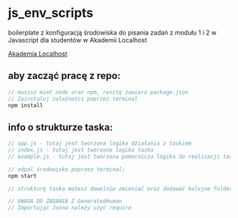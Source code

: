 # js_env_scripts

boilerplate z konfiguracją środowiska do pisania zadań z modułu 1 i 2 w Javascript dla studentów w Akademii Localhost

[Akademia Localhost](https://academy.localhost-group.com/ 'Stronka Akademii Localhost')

## aby zacząć pracę z repo:

```javascript
// musisz mieć node oraz npm, resztę zawiera package.json
// Zainstaluj zależności poprzez terminal
npm install

```

## info o strukturze taska:

```javascript
// app.js - tutaj jest tworzona logika działania z taskiem
// index.js - tutaj jest tworzona logika taska
// example.js - tutaj jest tworzona pomocnicza logika do realizacji taska
```

```javascript
// odpal środowisko poprzez terminal:
npm start
```

```javascript
// strukturę taska możesz dowolnie zmieniać oraz dodawać kolejne foldery jako taski, wywołując je w app.js

// UWAGA DO ZADANIA Z GeneratedHuman
// Importując Jsona należy użyć require
```
